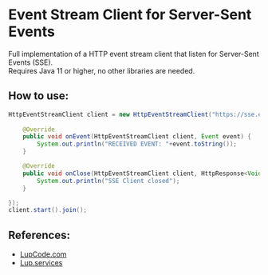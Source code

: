 # Event Stream Client for Server-Sent Events
Full implementation of a HTTP event stream client that listen for Server-Sent Events (SSE).  
Requires Java 11 or higher, no other libraries are needed.

## How to use:
``` java
HttpEventStreamClient client = new HttpEventStreamClient("https://sse.example.com", new EventStreamAdapter() {
			
	@Override
	public void onEvent(HttpEventStreamClient client, Event event) {
		System.out.println("RECEIVED EVENT: "+event.toString());
	}

	@Override
	public void onClose(HttpEventStreamClient client, HttpResponse<Void> response) {
		System.out.println("SSE Client closed");
	}

});
client.start().join();
```

## References:
 - [LupCode.com](https://lupcode.com)
 - [Lup.services](https://lup.services)
